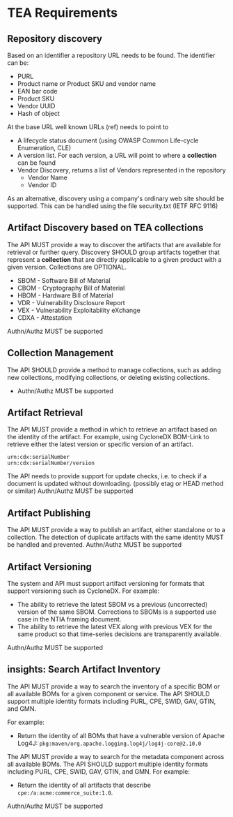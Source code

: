 # TEA Requirements

## Repository discovery
Based on an identifier a repository URL needs to be found. The identifier can be:

- PURL
- Product name or Product SKU and vendor name
- EAN bar code
- Product  SKU
- Vendor UUID
- Hash of object

At the base URL well known URLs (ref) needs to point to

- A lifecycle status document (using OWASP Common Life-cycle Enumeration, CLE)
- A version list. For each version, a URL will point to where a **collection** can be found
- Vendor Discovery, returns a list of Vendors represented in the repository
  - Vendor Name
  - Vendor ID

As an alternative, discovery using a company's ordinary web site should be supported.
This can be handled using the file security.txt (IETF RFC 9116)

## Artifact Discovery based on TEA collections

The API MUST provide a way to discover the artifacts that are available for retrieval or further query.
Discovery SHOULD group artifacts together that represent a **collection**
that are directly applicable to a given product with a given version.
Collections are OPTIONAL.

- SBOM - Software Bill of Material
- CBOM - Cryptography Bill of Material
- HBOM - Hardware Bill of Material
- VDR - Vulnerability Disclosure Report
- VEX - Vulnerability Exploitability eXchange
- CDXA - Attestation

Authn/Authz MUST be supported

## Collection Management

The API SHOULD provide a method to manage collections, such as adding new collections,
modifying collections, or deleting existing collections.

- Authn/Authz MUST be supported

## Artifact Retrieval

The API MUST provide a method in which to retrieve an artifact based on the identity of the artifact.
For example, using CycloneDX BOM-Link to retrieve either the
latest version or specific version of an artifact.

```text
urn:cdx:serialNumber
urn:cdx:serialNumber/version
```

The API needs to provide support for update checks, i.e. to check if a document is
updated without downloading. (possibly etag or HEAD method or similar)
Authn/Authz MUST be supported

## Artifact Publishing

The API MUST provide a way to publish an artifact, either standalone or to a collection. 
The detection of duplicate artifacts with the same identity MUST be handled and prevented.
Authn/Authz MUST be supported

## Artifact Versioning

The system and API must support artifact versioning for formats that support
versioning such as CycloneDX. For example:

- The ability to retrieve the latest SBOM vs a previous (uncorrected) version of the same SBOM.
  Corrections to SBOMs is a supported use case in the NTIA framing document.
- The ability to retrieve the latest VEX along with previous VEX for the same product so
  that time-series decisions are transparently available.

Authn/Authz MUST be supported

## insights: Search Artifact Inventory

The API MUST provide a way to search the inventory of a specific BOM or all available BOMs
for a given component or service. The API SHOULD support multiple identity formats including
PURL, CPE, SWID, GAV, GTIN, and GMN.

For example:

- Return the identity of all BOMs that have a vulnerable version of Apache Log4J: 
  `pkg:maven/org.apache.logging.log4j/log4j-core@2.10.0`

The API MUST provide a way to search for the metadata component across all available BOMs. 
The API SHOULD support multiple identity formats including PURL, CPE, SWID, GAV, GTIN, and GMN. 
For example:

- Return the identity of all artifacts that describe `cpe:/a:acme:commerce_suite:1.0`.

Authn/Authz MUST be supported
